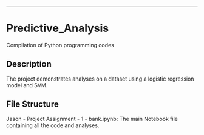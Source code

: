 ---
# Predictive_Analysis
Compilation of Python programming codes

## Description
  The project demonstrates analyses on a dataset using a logistic regression model and SVM. 

## File Structure
  Jason - Project Assignment - 1 - bank.ipynb: The main Notebook file containing all the code and analyses.


